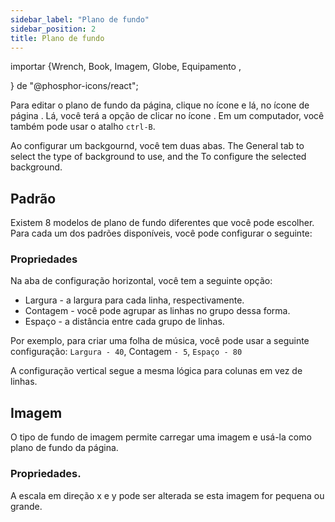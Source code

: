 ```yaml
---
sidebar_label: "Plano de fundo"
sidebar_position: 2
title: Plano de fundo
---
```


importar {Wrench, Book, Imagem, Globe, Equipamento ,

} de "@phosphor-icons/react";

Para editar o plano de fundo da página, clique no ícone <Wrench/> e lá, no ícone de página <Book/>. Lá, você terá a opção de clicar no ícone <Image/>. Em um computador, você também pode usar o atalho `ctrl-B`.

Ao configurar um backgournd, você tem duas abas. The <Globe/> General tab to select the type of background to use, and the <Gear/> To configure the selected background.

## <Globe/> Padrão

Existem 8 modelos de plano de fundo diferentes que você pode escolher. Para cada um dos padrões disponíveis, você pode configurar o seguinte:


### <Gear/> Propriedades

Na aba de configuração horizontal, você tem a seguinte opção:

- Largura - a largura para cada linha, respectivamente.
- Contagem - você pode agrupar as linhas no grupo dessa forma.
- Espaço - a distância entre cada grupo de linhas.

Por exemplo, para criar uma folha de música, você pode usar a seguinte configuração: `Largura - 40`, Contagem `- 5`, `Espaço - 80`

A configuração vertical segue a mesma lógica para colunas em vez de linhas.

## <Globe/> Imagem

O tipo de fundo de imagem permite carregar uma imagem e usá-la como plano de fundo da página.

### <Gear/> Propriedades.

A escala em direção x e y pode ser alterada se esta imagem for pequena ou grande.
